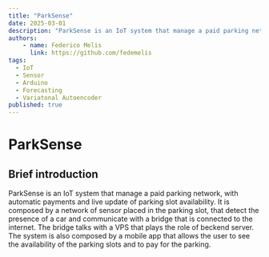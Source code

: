 ```yaml
---
title: "ParkSense"
date: 2025-03-01
description: "ParkSense is an IoT system that manage a paid parking network, with automatic payments and live update of parking slot availability."
authors:
    - name: Federico Melis
      link: https://github.com/fedemelis
tags:
  - IoT
  - Sensor
  - Arduino
  - Forecasting
  - Variatonal Autoencoder
published: true
---
```


# ParkSense

## Brief introduction

ParkSense is an IoT system that manage a paid parking network, with automatic payments and live update of parking slot availability. It is composed by a network of sensor placed in the parking slot, that detect the presence of a car and communicate with a bridge that is connected to the internet. The bridge talks with a VPS that plays the role of beckend server. The system is also composed by a mobile app that allows the user to see the availability of the parking slots and to pay for the parking.

